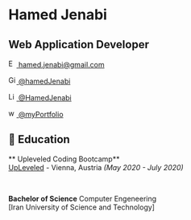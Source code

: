 # Hamed Jenabi

## Web Application Developer<br>

<a href='mailto:hamed.jenabi@gmail.com'><img src="https://user-images.githubusercontent.com/47693091/89641866-eff7e380-d8b2-11ea-9ede-4f5da405edea.png" width="16" height="16" alt="Email"> hamed.jenabi@gmail.com</a><br>

<a href='https://www.github.com/hamedJenabi'><img src="https://user-images.githubusercontent.com/47693091/89641858-ee2e2000-d8b2-11ea-95fd-175d14f65d6a.png" width="16" height="16" alt="Github"> @hamedJenabi</a><br>

<a href='https://www.linkedin.com/in/hamed-jenabi/'><img src="https://user-images.githubusercontent.com/47693091/89641863-ef5f4d00-d8b2-11ea-8245-9938757cb174.png" width="16" height="16" alt="LinkedIn"> @HamedJenabi</a><br>

<a href='https://hamedjenabi.me/'><img src="https://img.icons8.com/ios/50/000000/domain.png" width="16" height="16" alt="web"> @myPortfolio</a><br>


## 🧮 Education

** Upleveled Coding Bootcamp**<br>
[UpLeveled](https://www.upleveled.io/) - Vienna, Austria _(May 2020 - July 2020)_ <br>

<br>

**Bachelor of Science** Computer Engeneering<br>
[Iran University of Science and Technology]<br>
